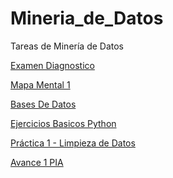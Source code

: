 # Mineria_de_Datos
Tareas de Minería de Datos

[Examen Diagnostico](https://github.com/JesusValGzz/Mineria_de_Datos/blob/main/Examen_1630606.pdf)

[Mapa Mental 1](https://github.com/JesusValGzz/Mineria_de_Datos/blob/main/Mapas_Mentales/MapaMental_1_(1630606).pdf)

[Bases De Datos](https://github.com/GalindoVazquezJesusAlfonso/Mineria_Datos/blob/main/Tareas/Equipo_10-Ejercicio%20Base%20de%20Datos.pdf)

[Ejercicios Basicos Python](https://github.com/JesusValGzz/Mineria_de_Datos/blob/main/Ej_python_1630606.ipynb)

[Práctica 1 - Limpieza de Datos](https://github.com/GalindoVazquezJesusAlfonso/Mineria_Datos/blob/main/Tareas/Ej_Limpieza_Equipo10.ipynb)

[Avance 1 PIA](https://github.com/JesusValGzz/Mineria_de_Datos/blob/main/Avance1_PIA_Equipo10.ipynb)
